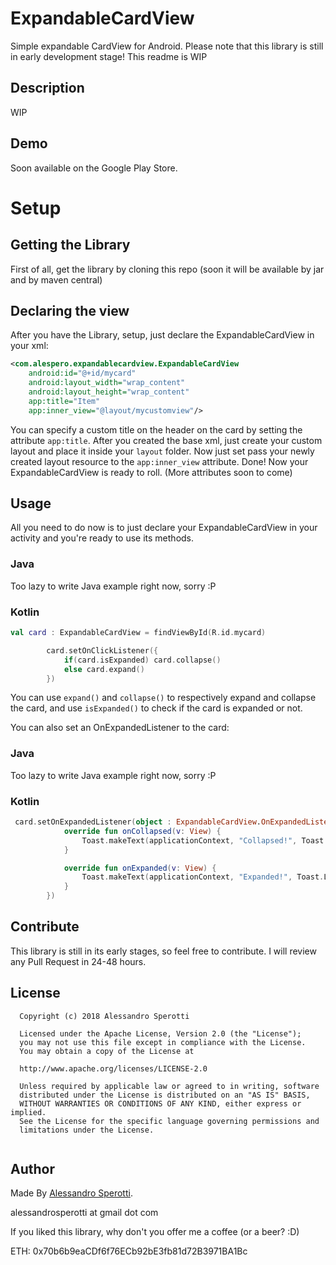# ExpandableCardView
Simple expandable CardView for Android.
Please note that this library is still in early development stage!
This readme is WIP

## Description

WIP

## Demo

Soon available on the Google Play Store.

# Setup

## Getting the Library

First of all, get the library by cloning this repo (soon it will be available by jar and by maven central)

## Declaring the view

After you have the Library, setup, just declare the ExpandableCardView in your xml:

```xml
<com.alespero.expandablecardview.ExpandableCardView
    android:id="@+id/mycard"
    android:layout_width="wrap_content"
    android:layout_height="wrap_content"
    app:title="Item"
    app:inner_view="@layout/mycustomview"/>
```

You can specify a custom title on the header on the card by setting the attribute ```app:title```.
After you created the base xml, just create your custom layout and place it inside your ```layout``` folder. Now just set pass your newly created layout resource to the ```app:inner_view``` attribute. Done! Now your ExpandableCardView is ready to roll. (More attributes soon to come)

## Usage

All you need to do now is to just declare your ExpandableCardView in your activity and you're ready to use its methods.

### Java
Too lazy to write Java example right now, sorry :P

### Kotlin

```kotlin
val card : ExpandableCardView = findViewById(R.id.mycard)

        card.setOnClickListener({
            if(card.isExpanded) card.collapse()
            else card.expand()
        })
```

You can use ```expand()``` and ```collapse()``` to respectively expand and collapse the card, and use ```isExpanded()``` to check if the card is expanded or not.

You can also set an OnExpandedListener to the card:

### Java
Too lazy to write Java example right now, sorry :P

### Kotlin

```kotlin
 card.setOnExpandedListener(object : ExpandableCardView.OnExpandedListener {
            override fun onCollapsed(v: View) {
                Toast.makeText(applicationContext, "Collapsed!", Toast.LENGTH_SHORT).show()
            }

            override fun onExpanded(v: View) {
                Toast.makeText(applicationContext, "Expanded!", Toast.LENGTH_SHORT).show()
            }
        })
```
## Contribute

This library is still in its early stages, so feel free to contribute. I will review any Pull Request in 24-48 hours.

## License

```
  Copyright (c) 2018 Alessandro Sperotti
 
  Licensed under the Apache License, Version 2.0 (the "License");
  you may not use this file except in compliance with the License.
  You may obtain a copy of the License at
 
  http://www.apache.org/licenses/LICENSE-2.0
 
  Unless required by applicable law or agreed to in writing, software
  distributed under the License is distributed on an "AS IS" BASIS,
  WITHOUT WARRANTIES OR CONDITIONS OF ANY KIND, either express or implied.
  See the License for the specific language governing permissions and
  limitations under the License.
 
```

## Author
Made By [Alessandro Sperotti](www.alessandrosperotti.com). 

alessandrosperotti at gmail dot com

If you liked this library, why don't you offer me a coffee (or a beer? :D)

ETH: 0x70b6b9eaCDf6f76ECb92bE3fb81d72B3971BA1Bc
